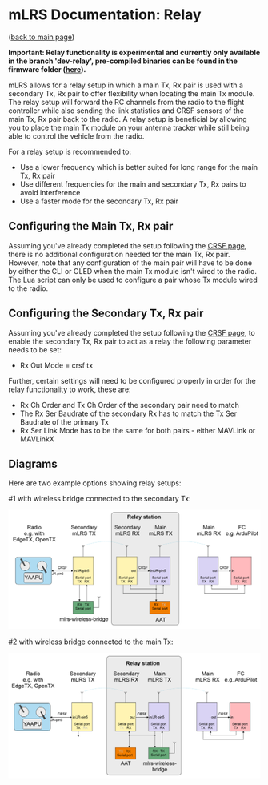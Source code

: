 # mLRS Documentation: Relay #

([back to main page](../README.md))

**Important: Relay functionality is experimental and currently only available in the branch 'dev-relay', pre-compiled binaries can be found in the firmware folder ([here](https://github.com/olliw42/mLRS/tree/dev-relay/firmware)).**


mLRS allows for a relay setup in which a main Tx, Rx pair is used with a secondary Tx, Rx pair to offer flexibility when locating the main Tx module. The relay setup will forward the RC channels from the radio to the flight controller while also sending the link statistics and CRSF sensors of the main Tx, Rx pair back to the radio. A relay setup is beneficial by allowing you to place the main Tx module on your antenna tracker while still being able to control the vehicle from the radio.

For a relay setup is recommended to:
- Use a lower frequency which is better suited for long range for the main Tx, Rx pair
- Use different frequencies for the main and secondary Tx, Rx pairs to avoid interference
- Use a faster mode for the secondary Tx, Rx pair

## Configuring the Main Tx, Rx pair

Assuming you've already completed the setup following the [CRSF page](../docs/CRSF.md), there is no additional configuration needed for the main Tx, Rx pair.  However, note that any configuration of the main pair will have to be done by either the CLI or OLED when the main Tx module isn't wired to the radio.  The Lua script can only be used to configure a pair whose Tx module wired to the radio.

## Configuring the Secondary Tx, Rx pair

Assuming you've already completed the setup following the [CRSF page](../docs/CRSF.md), to enable the secondary Tx, Rx pair to act as a relay the following parameter needs to be set:

- Rx Out Mode = crsf tx

Further, certain settings will need to be configured properly in order for the relay functionality to work, these are:

- Rx Ch Order and Tx Ch Order of the secondary pair need to match
- The Rx Ser Baudrate of the secondary Rx has to match the Tx Ser Baudrate of the primary Tx
- Rx Ser Link Mode has to be the same for both pairs - either MAVLink or MAVLinkX

## Diagrams

Here are two example options showing relay setups:

#1 with wireless bridge connected to the secondary Tx:

<img src="images/RelayOpt1.png" width="720px">

#2 with wireless bridge connected to the main Tx:

<img src="images/RelayOpt2.png" width="720px">
